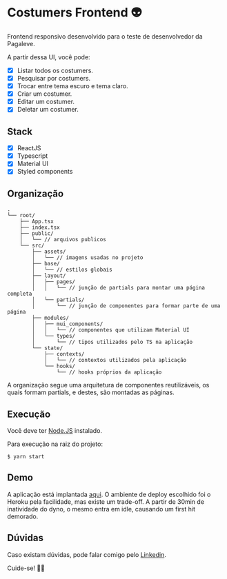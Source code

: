 # Costumers Frontend 👽

Frontend responsivo desenvolvido para o teste de desenvolvedor da Pagaleve.

A partir dessa UI, você pode:

- [x] Listar todos os costumers.
- [x] Pesquisar por costumers.
- [x] Trocar entre tema escuro e tema claro.
- [x] Criar um costumer.
- [x] Editar um costumer.
- [x] Deletar um costumer.

## Stack

- [x] ReactJS
- [x] Typescript
- [x] Material UI
- [x] Styled components

## Organização

```
.
└── root/
    ├── App.tsx
    ├── index.tsx
    ├── public/
    │   └── // arquivos publicos
    └── src/
        ├── assets/
        │   └── // imagens usadas no projeto
        ├── base/
        │   └── // estilos globais
        ├── layout/
        │   ├── pages/
        │   │   └── // junção de partials para montar uma página completa
        │   └── partials/
        │       └── // junção de componentes para formar parte de uma página
        ├── modules/
        │   ├── mui_components/
        │   │   └── // componentes que utilizam Material UI
        │   └── types/
        │       └── // tipos utilizados pelo TS na aplicação
        └── state/
            ├── contexts/
            │   └── // contextos utilizados pela aplicação
            └── hooks/
                └── // hooks próprios da aplicação
```

A organização segue uma arquitetura de componentes reutilizáveis, os quais formam partials, e destes, são montadas as páginas.

## Execução

Você deve ter [Node.JS](https://nodejs.org/en/) instalado.

Para execução na raiz do projeto:

```
$ yarn start
```

## Demo

A aplicação está implantada [aqui](https://costumers-frontend.herokuapp.com/). O ambiente de deploy escolhido foi o Heroku pela facilidade, mas existe um trade-off. A partir de 30min de inatividade do dyno, o mesmo entra em idle, causando um first hit demorado.

## Dúvidas

Caso existam dúvidas, pode falar comigo pelo [Linkedin](https://linkedin.com/in/pedromihael).

Cuide-se! 🤘🏽
